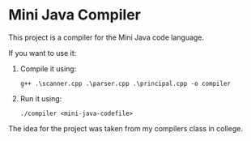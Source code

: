 # Mini Java Compiler

This project is a compiler for the Mini Java code language.

If you want to use it:

1. Compile it using:
    
    `g++ .\scanner.cpp .\parser.cpp .\principal.cpp -o compiler`

2. Run it using:

    `./compiler <mini-java-codefile>`

The idea for the project was taken from my compilers class in college.

